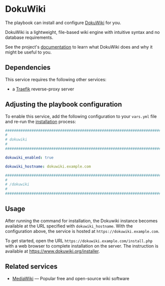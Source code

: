 <!--
SPDX-FileCopyrightText: 2024 shukon
SPDX-FileCopyrightText: 2025 Suguru Hirahara

SPDX-License-Identifier: AGPL-3.0-or-later
-->

# DokuWiki

The playbook can install and configure [DokuWiki](https://www.dokuwiki.org/dokuwiki) for you.

DokuWiki is a lightweight, file-based wiki engine with intuitive syntax and no database requirements.

See the project's [documentation](https://www.dokuwiki.org/manual) to learn what DokuWiki does and why it might be useful to you.

## Dependencies

This service requires the following other services:

- a [Traefik](traefik.md) reverse-proxy server

## Adjusting the playbook configuration

To enable this service, add the following configuration to your `vars.yml` file and re-run the [installation](../installing.md) process:

```yaml
########################################################################
#                                                                      #
# dokuwiki                                                             #
#                                                                      #
########################################################################

dokuwiki_enabled: true

dokuwiki_hostname: dokuwiki.example.com

########################################################################
#                                                                      #
# /dokuwiki                                                            #
#                                                                      #
########################################################################
```

## Usage

After running the command for installation, the Dokuwiki instance becomes available at the URL specified with `dokuwiki_hostname`. With the configuration above, the service is hosted at `https://dokuwiki.example.com`.

To get started, open the URL `https://dokuwiki.example.com/install.php` with a web browser to complete installation on the server. The instruction is available at <https://www.dokuwiki.org/installer>.

## Related services

- [MediaWiki](mediawiki.md) — Popular free and open-source wiki software
